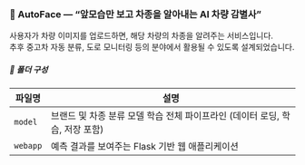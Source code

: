 ### 🚙 AutoFace — “앞모습만 보고 차종을 알아내는 AI 차량 감별사”

사용자가 차량 이미지를 업로드하면, 해당 차량의 차종을 알려주는 서비스입니다.  
추후 중고차 자동 분류, 도로 모니터링 등의 분야에서 활용될 수 있도록 설계되었습니다.  

##### 📁 폴더 구성
| 파일명                 | 설명                                               |
|------------------------|----------------------------------------------------|
|       `model`          | 브랜드 및 차종 분류 모델 학습 전체 파이프라인 (데이터 로딩, 학습, 저장 포함)|
|       `webapp`         | 예측 결과를 보여주는 Flask 기반 웹 애플리케이션       |
